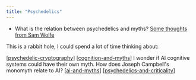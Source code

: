```yaml
---
title: "Psychedelics"
---
```


- What is the relation between psychedelics and myths? [Some thoughts from Sam Wolfe](https://www.samwoolfe.com/2013/09/ancient-motifs-in-psychedelic.html)

This is a rabbit hole, I could spend a lot of time thinking about:

[[psychedelic-cryptography]]
[[cognition-and-myths]] I wonder if AI cognitive systems could have their own myth. How does Joseph Campbell's monomyth relate to AI?
[[ai-and-myths]]
[[psychedelics-and-criticality]]


[//begin]: # "Autogenerated link references for markdown compatibility"
[ai-and-myths]: ./../bubbles/stub "ai-and-myths"
[cognition-and-myths]: ./../bubbles/stub "cognition-and-myths"
[psychedelic-cryptography]: ./../bubbles/stub "psychedelic-cryptography"
[psychedelics-and-criticality]: ./../bubbles/stub "psychedelics-and-criticality"
[//end]: # "Autogenerated link references"
